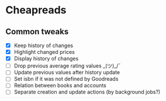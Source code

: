 # Cheapreads

## Common tweaks
- [x] Keep history of changes
- [x] Highlight changed prices
- [x] Display history of changes
- [ ] Drop previous average rating values \_(ツ)_/¯
- [ ] Update previous values after history update
- [ ] Set isbn if it was not defined by Goodreads
- [ ] Relation between books and accounts 
- [ ] Separate creation and update actions (by background jobs?)
